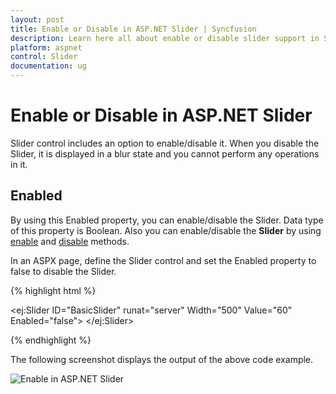 ```yaml
---
layout: post
title: Enable or Disable in ASP.NET Slider | Syncfusion
description: Learn here all about enable or disable slider support in Syncfusion ASP.NET Slider control,its element, and more
platform: aspnet
control: Slider
documentation: ug
---
```


# Enable or Disable in ASP.NET Slider

Slider control includes an option to enable/disable it. When you disable the Slider, it is displayed in a blur state and you cannot perform any operations in it.

## Enabled     

By using this Enabled property, you can enable/disable the Slider. Data type of this property is Boolean. Also you can enable/disable the **Slider** by using [enable](https://help.syncfusion.com/api/js/ejslider#methods:enable) and [disable](https://help.syncfusion.com/api/js/ejslider#methods:disable) methods.

In an ASPX page, define the Slider control and set the Enabled property to false to disable the Slider. 

{% highlight html %}

<ej:Slider ID="BasicSlider" runat="server" Width="500" Value="60" Enabled="false"> </ej:Slider>

{% endhighlight %}

The following screenshot displays the output of the above code example.

 ![Enable in ASP.NET Slider](EnableDisable-the-Slider_images/EnableDisable-the-Slider_img1.png)




